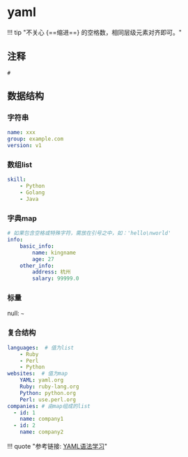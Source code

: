 # yaml

!!! tip "不关心 {==缩进==} 的空格数，相同层级元素对齐即可。"

## 注释

`#`

## 数据结构

### 字符串

```yaml
name: xxx
group: example.com
version: v1
```

### 数组list

```yaml
skill:
    - Python
    - Golang
    - Java
```

### 字典map

```yaml
# 如果包含空格或特殊字符，需放在引号之中，如：'hello\nworld'
info:
    basic_info:
        name: kingname
        age: 27
    other_info:
        address: 杭州
        salary: 99999.0
```

### 标量

null: `~`

### 复合结构

```yaml
languages:  # 值为list
    - Ruby
    - Perl
    - Python
websites:  # 值为map
    YAML: yaml.org
    Ruby: ruby-lang.org
    Python: python.org
    Perl: use.perl.org
companies: # 由map组成的list
  - id: 1
    name: company1
  - id: 2
    name: company2
```

!!! quote "参考链接: [YAML语法学习](https://mp.weixin.qq.com/s?src=11&timestamp=1589525347&ver=2339&signature=3b-LR8zyOM4LPpVwTAoSrAlZYseOgv-E-xpuV8Ga4fx0xh4xrXhOHMjuX1WQYsKdgRGsurNNfKHlAvZpSuTC24TBqKzPUE9TtLk6-TUs7mqRqA38KzleQ9V8wkCTJto4&new=1)"
